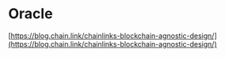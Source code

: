 # Oracle

[https://blog.chain.link/chainlinks-blockchain-agnostic-design/](https://blog.chain.link/chainlinks-blockchain-agnostic-design/)
